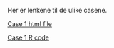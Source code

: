 Her er lenkene til de ulike casene.

[Case 1 html file](case_1a_bnp.html)

[Case 1 R code](case_1a_bnp.R)


